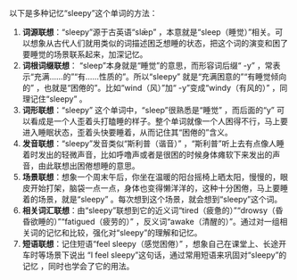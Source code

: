 以下是多种记忆“sleepy”这个单词的方法：
1. **词源联想**：“sleepy”源于古英语“slǣp” ，本意就是“sleep（睡觉）”相关。可以想象从古代人们就用类似的词描述困乏想睡的状态，把这个词的演变和困了要睡觉的场景联系起来，加深记忆。
2. **词根词缀联想**： “sleep”本身就是“睡觉”的意思，而形容词后缀“ -y” ，常表示“充满……的”“有……性质的”。所以“sleepy” 就是“充满困意的”“有睡觉倾向的” ，也就是“困倦的”。比如“wind（风）”加“ -y”变成“windy（有风的）” ，同理记住“sleepy” 。
3. **词形联想**：“sleepy” 这个单词中，“sleep”很熟悉是“睡觉” ，而后面的“y” 可以看成是一个人歪着头打瞌睡的样子。整个单词就像一个人困得不行，马上要进入睡眠状态，歪着头快要睡着，从而记住其“困倦的”含义。
4. **发音联想**：“sleepy”发音类似“斯利普（谐音）” ，“斯利普”听上去有点像人睡着时发出的轻微声音，比如呼噜声或者是很困的时候身体瘫软下来发出的声音，由此联想出困倦想睡的意思。
5. **场景联想**：想象一个周末午后，你坐在温暖的阳台摇椅上晒太阳，慢慢的，眼皮开始打架，脑袋一点一点，身体也变得懒洋洋的，这种十分困倦，马上要睡着的场景，就是“sleepy” 。每次想到这个场景，就会想到“sleepy”这个词。
6. **相关词汇联想**：由“sleepy”联想到它的近义词“tired（疲惫的）”“drowsy（昏昏欲睡的）”“fatigued（疲劳的）” ，反义词“awake（清醒的）”。通过对一组相关词的记忆和比较，强化对“sleepy”的理解和记忆。
7. **短语联想**：记住短语“feel sleepy（感觉困倦）” ，想象自己在课堂上、长途开车时等场景下说出 “I feel sleepy”这句话，通过常用短语来巩固对“sleepy”的记忆 ，同时也学会了它的用法。 
